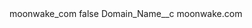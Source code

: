 <?xml version="1.0" encoding="UTF-8"?>
<CustomMetadata xmlns="http://soap.sforce.com/2006/04/metadata" xmlns:xsi="http://www.w3.org/2001/XMLSchema-instance" xmlns:xsd="http://www.w3.org/2001/XMLSchema">
    <label>moonwake_com</label>
    <protected>false</protected>
    <values>
        <field>Domain_Name__c</field>
        <value xsi:type="xsd:string">moonwake.com</value>
    </values>
</CustomMetadata>

